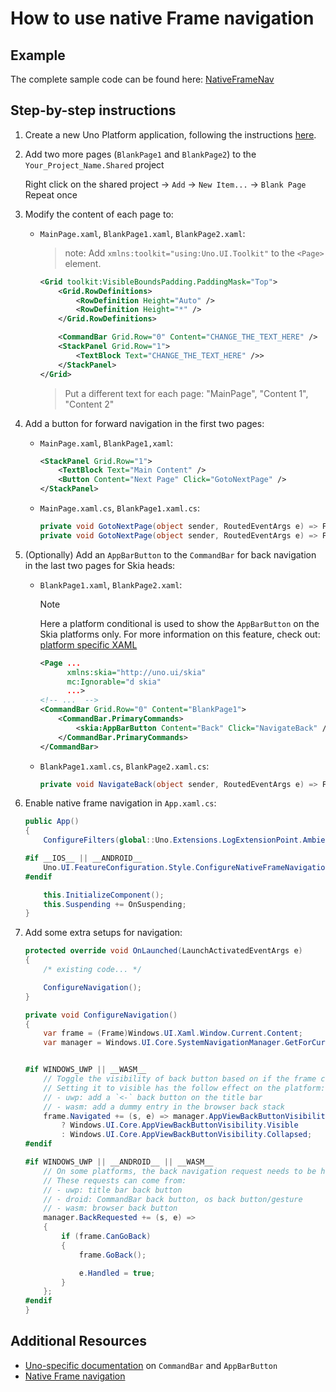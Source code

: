 # How to use native Frame navigation

## Example
The complete sample code can be found here: [NativeFrameNav](https://github.com/unoplatform/Uno.Samples/tree/master/UI/NativeFrameNav)

## Step-by-step instructions
1. Create a new Uno Platform application, following the instructions [here](..\get-started.md).
2. Add two more pages (`BlankPage1` and `BlankPage2`) to the `Your_Project_Name.Shared` project

    Right click on the shared project -> `Add` -> `New Item...` -> `Blank Page`
    Repeat once
3. Modify the content of each page to:
   - `MainPage.xaml`, `BlankPage1.xaml`, `BlankPage2.xaml`:
        > note: Add `xmlns:toolkit="using:Uno.UI.Toolkit"` to the `<Page>` element.
        ```xml
        <Grid toolkit:VisibleBoundsPadding.PaddingMask="Top">
            <Grid.RowDefinitions>
                <RowDefinition Height="Auto" />
                <RowDefinition Height="*" />
            </Grid.RowDefinitions>

            <CommandBar Grid.Row="0" Content="CHANGE_THE_TEXT_HERE" />
            <StackPanel Grid.Row="1">
                <TextBlock Text="CHANGE_THE_TEXT_HERE" />>
            </StackPanel>
        </Grid>
        ```
        > Put a different text for each page: "MainPage", "Content 1", "Content 2"
4. Add a button for forward navigation in the first two pages:
    - `MainPage.xaml`, `BlankPage1,xaml`:
        ```xml
        <StackPanel Grid.Row="1">
            <TextBlock Text="Main Content" />
            <Button Content="Next Page" Click="GotoNextPage" />
        </StackPanel>
        ```
    - `MainPage.xaml.cs`, `BlankPage1.xaml.cs`:
        ```cs
        private void GotoNextPage(object sender, RoutedEventArgs e) => Frame.Navigate(typeof(BlankPage1)); // in MainPage
        private void GotoNextPage(object sender, RoutedEventArgs e) => Frame.Navigate(typeof(BlankPage2)); // in BlankPage1
        ```
5. (Optionally) Add an `AppBarButton` to the `CommandBar` for back navigation in the last two pages for Skia heads:
    - `BlankPage1.xaml`, `BlankPage2.xaml`:
        > [!NOTE]
        > Here a platform conditional is used to show the `AppBarButton` on the Skia platforms only. For more information on this feature, check out: [platform specific XAML](../platform-specific-xaml.md)
        ```xml
        <Page ...
              xmlns:skia="http://uno.ui/skia"
              mc:Ignorable="d skia"
              ...>
        <!-- ...  -->
        <CommandBar Grid.Row="0" Content="BlankPage1">
			<CommandBar.PrimaryCommands>
				<skia:AppBarButton Content="Back" Click="NavigateBack" />
			</CommandBar.PrimaryCommands>
		</CommandBar>
    - `BlankPage1.xaml.cs`, `BlankPage2.xaml.cs`:
        ```cs
        private void NavigateBack(object sender, RoutedEventArgs e) => Frame.GoBack(); // in both pages
        ```

6. Enable native frame navigation in `App.xaml.cs`:
    ```cs
    public App()
    {
        ConfigureFilters(global::Uno.Extensions.LogExtensionPoint.AmbientLoggerFactory);

    #if __IOS__ || __ANDROID__
        Uno.UI.FeatureConfiguration.Style.ConfigureNativeFrameNavigation();
    #endif

        this.InitializeComponent();
        this.Suspending += OnSuspending;
    }
    ```
7. Add some extra setups for navigation:
    ```cs
    protected override void OnLaunched(LaunchActivatedEventArgs e)
    {
        /* existing code... */

        ConfigureNavigation();
    }

    private void ConfigureNavigation()
    {
        var frame = (Frame)Windows.UI.Xaml.Window.Current.Content;
        var manager = Windows.UI.Core.SystemNavigationManager.GetForCurrentView();


    #if WINDOWS_UWP || __WASM__
        // Toggle the visibility of back button based on if the frame can navigate back.
        // Setting it to visible has the follow effect on the platform:
        // - uwp: add a `<-` back button on the title bar
        // - wasm: add a dummy entry in the browser back stack
        frame.Navigated += (s, e) => manager.AppViewBackButtonVisibility = frame.CanGoBack
            ? Windows.UI.Core.AppViewBackButtonVisibility.Visible
            : Windows.UI.Core.AppViewBackButtonVisibility.Collapsed;
    #endif

    #if WINDOWS_UWP || __ANDROID__ || __WASM__
        // On some platforms, the back navigation request needs to be hooked up to the back navigation of the Frame.
        // These requests can come from:
        // - uwp: title bar back button
        // - droid: CommandBar back button, os back button/gesture
        // - wasm: browser back button
        manager.BackRequested += (s, e) =>
        {
            if (frame.CanGoBack)
            {
                frame.GoBack();

                e.Handled = true;
            }
        };
    #endif
    }

## Additional Resources
- [Uno-specific documentation](../controls/CommandBar) on `CommandBar` and `AppBarButton`
- [Native Frame navigation](../features/native-frame-nav.md)
